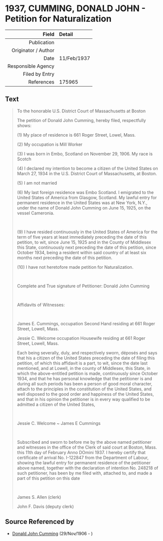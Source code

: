 ﻿---
layout: page
permalink: /sources/s26809436
---

# 1937, CUMMING, DONALD JOHN - Petition for Naturalization

Field | Detail
---:|:---
Publication | 
Originator / Author | 
Date | 11/Feb/1937
Responsible Agency | 
Filed by Entry | 
References | 175965

## Text

> To the honorable U.S. District Court of Massachusetts at Boston
>
> The petition of Donald John Cumming, hereby filed, respectfully shows:
>
> (1) My place of residence is 661 Roger Street, Lowel, Mass.
>
> (2) My occupation is Mill Worker
>
> (3) I was born in Embo, Scotland on November 29, 1906. My race is Scotch
>
> (4) I declared my intention to become a citizen of the United States on March 27, 1934 in the U.S. District Court of Massachusetts, at Boston.
>
> (5) I am not married
>
> (6) My last foreign residence was Embo Scotland. I emigrated to the United States of America from Glasgow, Scotland. My lawful entry for permanent residence in the United States was at New York, N.Y., under the name of Donald John Cumming on June 15, 1925, on the vessel Cameronia.
>
> <br/>
>
> (9) I have resided continuously in the United States of America for the term of five years at least immediately preceding the date of this petition, to wit, since June 15, 1925 and in the County of Middlesex this State, continuously next preceding the date of this petition, since October 1934, being a resident within said country of at least six months next preceding the date of this petition.
>
> (10) I have not heretofore made petition for Naturalization.
>
> <br/>
>
> Complete and True signature of Petitioner: Donald John Cumming
>
> <br/>
>
> Affidavits of Witnesses:
>
> <br/>
>
> James E. Cummings, occupation Second Hand residing at 661 Roger Street, Lowell, Mass.
>
> Jessie C. Welcome occupation Housewife residing at 661 Roger Street, Lowell, Mass.
>
> Each being severally, duly, and respectively sworn, déposés and says that his a citizen of the United States preceding the date of filing this petition, of which this affidavit is a part, to wit, since the date last mentioned, and at Lowell, in the county of Middlesex, this State, in which the above-entitled petition is made, continuously since October 1934, and that he has personal knowledge that the petitioner is and during all such periods has been a person of good moral character, attach to the principles in the constitution of the United States, and well disposed to the good order and happiness of the United States, and that in his opinion the petitioner is in every way qualified to be admitted a citizen of the United States,
>
> <br/>
>
> Jessie C. Welcome \~ James E Cummings
>
> <br/>
>
> Subscribed and sworn to before me by the above named petitioner and witnesses in the office of the Clerk of said court at Boston, Mass. this 11th day of February Anno DOmini 1937. I hereby certify that certificate of arrival No. I-122847 from the Department of Labour, showing the lawful entry for permanent residence of the petitioner above named, together with the declaration of intention No. 248218 of such petitioner, has been by me filed with, attached to, and made a part of this petition on this date
>
> <br/>
>
> James S. Allen (clerk)
>
> John F. Davis (deputy clerk)
>

## Source Referenced by

* [Donald John Cumming](../people/@22331378@-donald-john-cumming-b1906-11-29-d.md) (29/Nov/1906 - )
